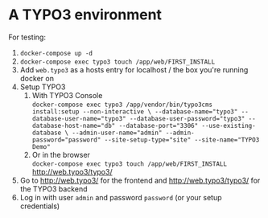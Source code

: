 # A TYPO3 environment

For testing:
1.  `docker-compose up -d`
1.  `docker-compose exec typo3 touch /app/web/FIRST_INSTALL`
1.  Add `web.typo3` as a hosts entry for localhost / the box you're running docker on
1.  Setup TYPO3
    1.  With TYPO3 Console  
        `docker-compose exec typo3 /app/vendor/bin/typo3cms install:setup --non-interactive \
            --database-name="typo3" --database-user-name="typo3" --database-user-password="typo3" --database-host-name="db" --database-port="3306" --use-existing-database \
            --admin-user-name="admin" --admin-password="password" --site-setup-type="site" --site-name="TYPO3 Demo"`
    1.  Or in the browser  
        `docker-compose exec typo3 touch /app/web/FIRST_INSTALL`  
        <http://web.typo3/typo3/>
1.  Go to <http://web.typo3/> for the frontend and <http://web.typo3/typo3/> for the TYPO3 backend
1.  Log in with user `admin` and password `password` (or your setup credentials)
